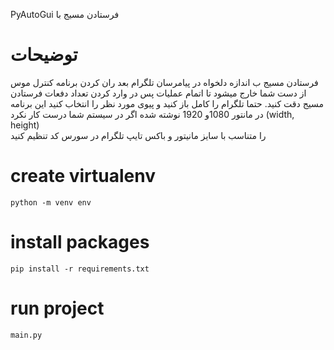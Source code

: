 PyAutoGui فرستادن مسیج با    
# توضیحات
فرستادن مسیج ب اندازه دلخواه در پیامرسان تلگرام
بعد ران کردن برنامه کنترل موس از دست شما خارج میشود تا اتمام عملیات پس در وارد کردن تعداد دفعات 
فرستادن مسیج دقت کنید. حتما تلگرام را کامل باز کنید و پیوی مورد نظر را انتخاب کنید این برنامه در مانتور 1080و 1920 نوشته شده اگر در سیستم شما درست کار نکرد
(width, height)  
را متناسب با سایز مانیتور و باکس تایپ تلگرام در سورس کد تنظیم کنید 

# create virtualenv
```
python -m venv env 
```


# install packages  
```
pip install -r requirements.txt
```

# run project
```
main.py
```  
